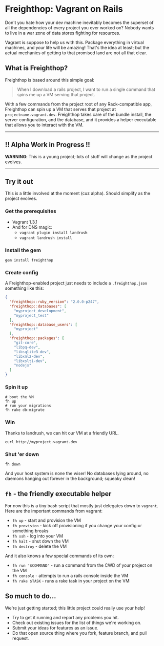 # Freighthop: Vagrant on Rails


Don't you hate how your dev machine inevitably becomes the superset of all the dependencies of every project you ever worked on? Nobody wants to live in a war zone of data stores fighting for resources.

Vagrant is suppose to help us with this. Package everything in virtual machines, and your life will be amazing! That's the idea at least; but the actual mechanics of getting to that promised land are not all that clear.

## What is Freighthop?

Freighthop is based around this simple goal:

> When I download a rails project, I want to run a single command that spins me up a VM serving that project.

With a few commands from the project root of any Rack-compatible app, Freighthop can spin up a VM that serves that project at `projectname.vagrant.dev`. Freighthop takes care of the bundle install, the server configuration, and the database, and it provides a helper executable that allows you to interact with the VM.

----

## !! Alpha Work in Progress !!

**WARNING**: This is a young project; lots of stuff will change as the project evolves.

----


## Try it out

This is a little involved at the moment (cuz alpha). Should simplify as the project evolves.

### Get the prerequisites

* Vagrant 1.3.1
* And for DNS magic:
  * `vagrant plugin install landrush`
  * `vagrant landrush install`


### Install the gem

```
gem install freighthop
```

### Create config

A Freighthop-enabled project just needs to include a `.freighthop.json` something like this:

```json
{
  "freighthop::ruby_version": "2.0.0-p247",
  "freighthop::databases": [
    "myproject_development",
    "myproject_test"
  ],
  "freighthop::database_users": [
    "myproject"
  ],
  "freighthop::packages": [
    "git-core",
    "libpq-dev",
    "libsqlite3-dev",
    "libxml2-dev",
    "libxslt1-dev",
    "nodejs"
  ]
}
```

### Spin it up

```
# boot the VM
fh up
# run your migrations
fh rake db:migrate
```

### Win

Thanks to landrush, we can hit our VM at a friendly URL.

```
curl http://myproject.vagrant.dev
```

### Shut 'er down

```
fh down
```

And your host system is none the wiser! No databases lying around, no daemons hanging out forever in the background; squeaky clean!

## `fh` - the friendly executable helper

For now this is a tiny bash script that mostly just delegates down to `vagrant`. Here are the important commands from vagrant:

 * `fh up` - start and provision the VM
 * `fh provision` - kick off provisioning if you change your config or something breaks
 * `fh ssh` - log into your VM
 * `fh halt` - shut down the VM
 * `fh destroy` - delete the VM

And it also knows a few special commands of its own:

 * `fh run '$COMMAND'` - run a command from the CWD of your project on the VM
 * `fh console` - attempts to run a rails console inside the VM
 * `fh rake $TASK` - runs a rake task in your project on the VM

## So much to do...

We're just getting started; this little project could really use your help!

 * Try to get it running and report any problems you hit.
 * Check out existing issues for the list of things we're working on.
 * Submit your ideas for features as an issue.
 * Do that open source thing where you fork, feature branch, and pull request.
